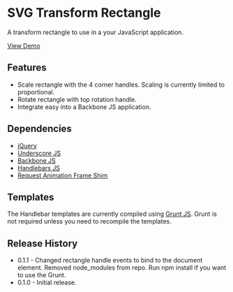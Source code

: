 SVG Transform Rectangle
=======================

A transform rectangle to use in a your JavaScript application.

[View Demo](http://www.nocircleno.com/svg_transform_rectangle/ "Demo")

Features
-----------------------

* Scale rectangle with the 4 corner handles.  Scaling is currently limited to proportional.
* Rotate rectangle with top rotation handle.
* Integrate easy into a Backbone JS application.

Dependencies
-----------------------

* [jQuery](http://jquery.com/ "jQuery")
* [Underscore JS](http://underscorejs.org/ "Underscore JS")
* [Backbone JS](http://backbonejs.org/ "Backbone JS")
* [Handlebars JS](http://handlebarsjs.com/ "Handlebars JS")
* [Request Animation Frame Shim](http://my.opera.com/emoller/blog/2011/12/20/requestanimationframe-for-smart-er-animating "Request Animation Frame Shim")

Templates
-----------------------

The Handlebar templates are currently compiled using [Grunt JS](http://gruntjs.com/ "Grunt JS").  Grunt is not required unless you need to recompile the templates.


Release History
-----------------------

* 0.1.1 - Changed rectangle handle events to bind to the document element.  Removed node_modules from repo.  Run npm install if you want to use the Grunt.
* 0.1.0 - Initial release.
